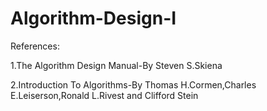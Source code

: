 # Algorithm-Design-I
References:

1.The Algorithm Design Manual-By Steven S.Skiena

2.Introduction To Algorithms-By Thomas H.Cormen,Charles E.Leiserson,Ronald L.Rivest and Clifford Stein
